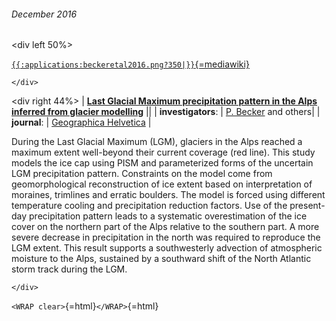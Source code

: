 ###### December 2016

\<div left 50%\>

[`{{:applications:beckeretal2016.png?350|}}`{=mediawiki}](http://www.geogr-helv.net/71/173/2016/)

```{=html}
</div>
```
\<div right 44%\> \| **[Last Glacial Maximum precipitation pattern in
the Alps inferred from glacier
modelling](http://www.geogr-helv.net/71/173/2016/)** \|\|
\| **investigators**: \| [P.
Becker](http://www.vaw.ethz.ch/en/people/person-detail.html?persid=190326)
and others\| \| **journal**: \| [Geographica
Helvetica](http://www.geographica-helvetica.net/index.html)
\|

During the Last Glacial Maximum (LGM), glaciers in the Alps reached a
maximum extent well-beyond their current coverage (red line). This study
models the ice cap using PISM and parameterized forms of the uncertain
LGM precipitation pattern. Constraints on the model come from
geomorphological reconstruction of ice extent based on interpretation of
moraines, trimlines and erratic boulders. The model is forced using
different temperature cooling and precipitation reduction factors. Use
of the present-day precipitation pattern leads to a systematic
overestimation of the ice cover on the northern part of the Alps
relative to the southern part. A more severe decrease in precipitation
in the north was required to reproduce the LGM extent. This result
supports a southwesterly advection of atmospheric moisture to the Alps,
sustained by a southward shift of the North Atlantic storm track during
the LGM.

```{=html}
</div>
```
`<WRAP clear>`{=html}`</WRAP>`{=html}
